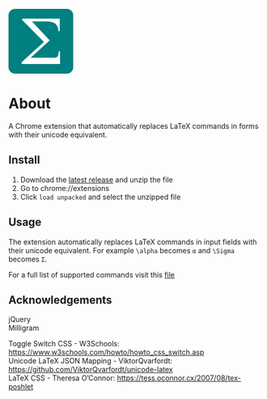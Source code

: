 ![LaTeX Symbols Logo](icons/favicon-128.png?raw=true)

# About
A Chrome extension that automatically replaces LaTeX commands in forms with their unicode equivalent.

## Install
1. Download the [latest release](https://github.com/maxwellmlin/latex-symbols/releases) and unzip the file
2. Go to chrome://extensions
3. Click `load unpacked` and select the unzipped file

## Usage
The extension automatically replaces LaTeX commands in input fields with their unicode equivalent. For example `\alpha` becomes `α` and `\Sigma` becomes `Σ`.

For a full list of supported commands visit this [file](https://raw.githubusercontent.com/maxwellmlin/latex-symbols/main/js/latex-unicode.js?token=AG4TIGFNSYPH6CCBDMCUXQTA2YKBE)

## Acknowledgements
jQuery  
Milligram  

Toggle Switch CSS - W3Schools: https://www.w3schools.com/howto/howto_css_switch.asp  
Unicode LaTeX JSON Mapping - ViktorQvarfordt: https://github.com/ViktorQvarfordt/unicode-latex  
LaTeX CSS - Theresa O’Connor: https://tess.oconnor.cx/2007/08/tex-poshlet  
